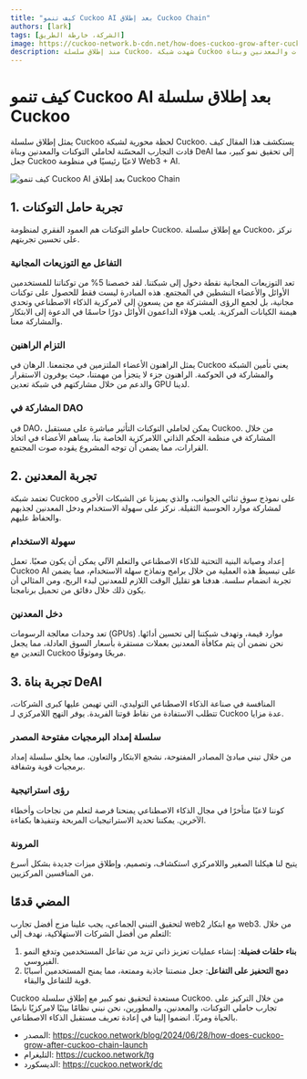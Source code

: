 ```yaml
---
title: "كيف تنمو Cuckoo AI بعد إطلاق Cuckoo Chain"
authors: [lark]
tags: [الشركة، خارطة الطريق]
image: https://cuckoo-network.b-cdn.net/how-does-cuckoo-grow-after-cuckoo-chain-launch.webp
description: منذ إطلاق سلسلة Cuckoo، شهدت شبكة Cuckoo نموًا ملحوظًا. يستكشف هذا المقال التجارب المحسّنة لحاملي التوكنات والمعدنين وبناة DeAI التي تقود هذا التحول.
---
```


# كيف تنمو Cuckoo AI بعد إطلاق سلسلة Cuckoo

يمثل إطلاق سلسلة Cuckoo لحظة محورية لشبكة Cuckoo. يستكشف هذا المقال كيف قادت التجارب المحسّنة لحاملي التوكنات والمعدنين وبناة DeAI إلى تحقيق نمو كبير، مما جعل Cuckoo لاعبًا رئيسيًا في منظومة Web3 + AI.

![كيف تنمو Cuckoo AI بعد إطلاق Cuckoo Chain](https://cuckoo-network.b-cdn.net/how-does-cuckoo-grow-after-cuckoo-chain-launch.webp "كيف تنمو Cuckoo AI بعد إطلاق Cuckoo Chain")

## 1. تجربة حامل التوكنات

حاملو التوكنات هم العمود الفقري لمنظومة Cuckoo. مع إطلاق سلسلة Cuckoo، نركز على تحسين تجربتهم.

### التفاعل مع التوزيعات المجانية

تعد التوزيعات المجانية نقطة دخول إلى شبكتنا. لقد خصصنا 5% من توكناتنا للمستخدمين الأوائل والأعضاء النشطين في المجتمع. هذه المبادرة ليست فقط للحصول على توكنات مجانية، بل لجمع الرؤى المشتركة مع من يسعون إلى لامركزية الذكاء الاصطناعي وتحدي هيمنة الكيانات المركزية. يلعب هؤلاء الداعمون الأوائل دورًا حاسمًا في الدعوة إلى الابتكار والمشاركة معنا.

### التزام الراهنين

يمثل الراهنون الأعضاء الملتزمين في مجتمعنا. الرهان في Cuckoo يعني تأمين الشبكة والمشاركة في الحوكمة. الراهنون جزء لا يتجزأ من مهمتنا، حيث يوفرون الاستقرار والدعم من خلال مشاركتهم في شبكة تعدين GPU لدينا.

### المشاركة في DAO

في DAO، يمكن لحاملي التوكنات التأثير مباشرة على مستقبل Cuckoo. من خلال المشاركة في منظمة الحكم الذاتي اللامركزية الخاصة بنا، يساهم الأعضاء في اتخاذ القرارات، مما يضمن أن توجه المشروع يقوده صوت المجتمع.

## 2. تجربة المعدنين

تعتمد شبكة Cuckoo على نموذج سوق ثنائي الجوانب، والذي يميزنا عن الشبكات الأخرى لمشاركة موارد الحوسبة الثقيلة. نركز على سهولة الاستخدام ودخل المعدنين لجذبهم والحفاظ عليهم.

### سهولة الاستخدام

إعداد وصيانة البنية التحتية للذكاء الاصطناعي والتعلم الآلي يمكن أن يكون صعبًا. تعمل Cuckoo AI على تبسيط هذه العملية من خلال برامج ونماذج سهلة الاستخدام، مما يضمن تجربة انضمام سلسة. هدفنا هو تقليل الوقت اللازم للمعدنين لبدء الربح، ومن المثالي أن يكون ذلك خلال دقائق من تحميل برنامجنا.

### دخل المعدنين

تعد وحدات معالجة الرسومات (GPUs) موارد قيمة، وتهدف شبكتنا إلى تحسين أدائها. نحن نضمن أن يتم مكافأة المعدنين بعملات مستقرة بأسعار السوق العادلة، مما يجعل التعدين مع Cuckoo مربحًا وموثوقًا.

## 3. تجربة بناة DeAI

المنافسة في صناعة الذكاء الاصطناعي التوليدي، التي تهيمن عليها كبرى الشركات، تتطلب الاستفادة من نقاط قوتنا الفريدة. يوفر النهج اللامركزي لـ Cuckoo عدة مزايا.

### سلسلة إمداد البرمجيات مفتوحة المصدر

من خلال تبني مبادئ المصادر المفتوحة، نشجع الابتكار والتعاون، مما يخلق سلسلة إمداد برمجيات قوية وشفافة.

### رؤى استراتيجية

كوننا لاعبًا متأخرًا في مجال الذكاء الاصطناعي يمنحنا فرصة لتعلم من نجاحات وأخطاء الآخرين. يمكننا تحديد الاستراتيجيات المربحة وتنفيذها بكفاءة.

### المرونة

يتيح لنا هيكلنا الصغير واللامركزي استكشاف، وتصميم، وإطلاق ميزات جديدة بشكل أسرع من المنافسين المركزيين.

## المضي قدمًا

لتحقيق التبني الجماعي، يجب علينا مزج أفضل تجارب web2 مع ابتكار web3. من خلال التعلم من أفضل الشركات الاستهلاكية، نهدف إلى:

1. **بناء حلقات فضيلة**: إنشاء عمليات تعزيز ذاتي تزيد من تفاعل المستخدمين وتدفع النمو الفيروسي.
2. **دمج التحفيز على التفاعل**: جعل منصتنا جاذبة وممتعة، مما يمنح المستخدمين أسبابًا قوية للتفاعل والبقاء.

Cuckoo مستعدة لتحقيق نمو كبير مع إطلاق سلسلة Cuckoo. من خلال التركيز على تجارب حاملي التوكنات، والمعدنين، والمطورين، نحن نبني نظامًا بيئيًا لامركزيًا نابضًا بالحياة ومرنًا. انضموا إلينا في إعادة تعريف مستقبل الذكاء الاصطناعي.

- المصدر: https://cuckoo.network/blog/2024/06/28/how-does-cuckoo-grow-after-cuckoo-chain-launch
- التليغرام: https://cuckoo.network/tg
- الديسكورد: https://cuckoo.network/dc
